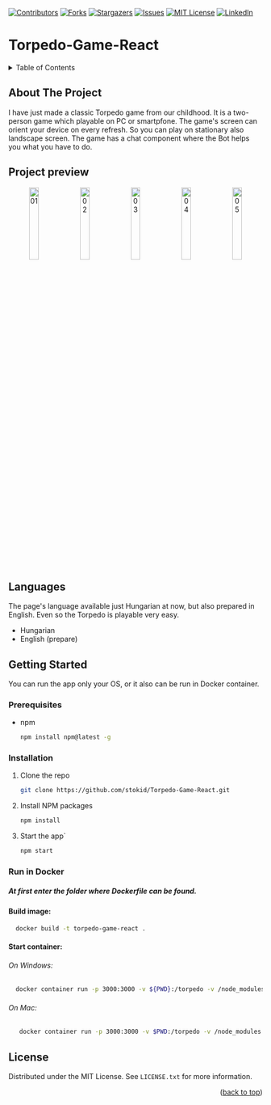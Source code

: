 <a name="readme-top"></a>

[![Contributors][contributors-shield]][contributors-url]
[![Forks][forks-shield]][forks-url]
[![Stargazers][stars-shield]][stars-url]
[![Issues][issues-shield]][issues-url]
[![MIT License][license-shield]][license-url]
[![LinkedIn][linkedin-shield]][linkedin-url]


# Torpedo-Game-React

<!-- TABLE OF CONTENTS -->
<details>
  <summary>Table of Contents</summary>
  <ol>
    <li>
      <a href="#about-the-project">About The Project</a>
    </li>
    <li><a href="#project-preview">Project preview</a></li>
    <li><a href="#languages">Languages</a></li>
    <li>
      <a href="#getting-started">Getting Started</a>
      <ul>
        <li><a href="#prerequisites">Prerequisites</a></li>
        <li><a href="#installation">Installation</a></li>
        <li><a href="#run-in-docker">Run in Docker</a></li>
      </ul>
    </li>
    <li><a href="#license">License</a></li>
  </ol>
</details>



<!-- ABOUT THE PROJECT -->
## About The Project

I have just made a classic Torpedo game from our childhood. It is a two-person game which playable on PC or smartpfone.
The game's screen can orient your device on every refresh. So you can play on stationary also landscape screen.
The game has a chat component where the Bot helps you what you have to do.

<!-- PROJECT PREVIEW -->
## Project preview

<p align="center">
   <img width="19.2%" alt="01" src=""> 
   <img width="19.2%" alt="02" src=""> 
   <img width="19.2%" alt="03" src=""> 
   <img width="19.2%" alt="04" src=""> 
   <img width="19.2%" alt="05" src=""> 
</p>

## Languages
The page's language available just Hungarian at now, but also prepared in English. Even so the Torpedo is playable very easy.

- Hungarian
- English (prepare)

<!-- GETTING STARTED -->
## Getting Started

You can run the app only your OS, or it also can be run in Docker container.

### Prerequisites

* npm
  ```sh
  npm install npm@latest -g
  ```

### Installation

1. Clone the repo
   ```sh
   git clone https://github.com/stokid/Torpedo-Game-React.git
   ```
3. Install NPM packages
   ```sh
   npm install
   ```
4. Start the app`
   ```js
   npm start
   ```

### Run in Docker
##### At first enter the folder where Dockerfile can be found.
#### Build image:
 ```sh
   docker build -t torpedo-game-react .
   ```
#### Start container:
###### On Windows:
 ```sh
   docker container run -p 3000:3000 -v ${PWD}:/torpedo -v /node_modules --name torpedo-game-react-app  torpedo-game-react
   ```
###### On Mac:
```sh
   docker container run -p 3000:3000 -v $PWD:/torpedo -v /node_modules --name torpedo-game-react-app  torpedo-game-react
   ```


<!-- LICENSE -->
## License

Distributed under the MIT License. See `LICENSE.txt` for more information.

<p align="right">(<a href="#readme-top">back to top</a>)</p>



<!-- MARKDOWN LINKS & IMAGES -->
<!-- https://www.markdownguide.org/basic-syntax/#reference-style-links -->
[contributors-shield]: https://img.shields.io/github/contributors/stokid/Torpedo-Game-React.svg?style=for-the-badge
[contributors-url]: https://github.com/stokid/Torpedo-Game-React/graphs/contributors
[forks-shield]: https://img.shields.io/github/forks/stokid/Torpedo-Game-React.svg?style=for-the-badge
[forks-url]: https://github.com/stokid/Torpedo-Game-React/network/members
[stars-shield]: https://img.shields.io/github/stars/stokid/Torpedo-Game-React.svg?style=for-the-badge
[stars-url]: https://github.com/stokid/Torpedo-Game-React/stargazers
[issues-shield]: https://img.shields.io/github/issues/stokid/Torpedo-Game-React.svg?style=for-the-badge
[issues-url]: https://github.com/stokid/Torpedo-Game-React/issues
[license-shield]: https://img.shields.io/github/license/stokid/Torpedo-Game-React.svg?style=for-the-badge
[license-url]: https://github.com/stokid/Torpedo-Game-React/master/LICENSE.txt
[linkedin-shield]: https://img.shields.io/badge/-LinkedIn-black.svg?style=for-the-badge&logo=linkedin&colorB=555
[linkedin-url]: https://linkedin.com/in/david-stokinger-199413206
